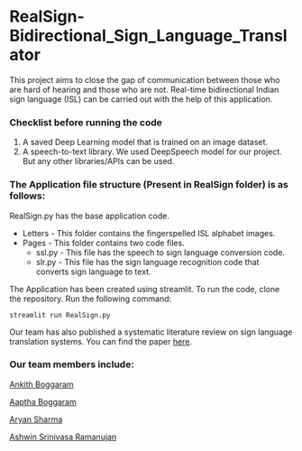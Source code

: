 # RealSign-Bidirectional_Sign_Language_Translator

This project aims to close the gap of communication between those who are hard of hearing and those who are not. Real-time bidirectional Indian sign language (ISL) can be carried out with the help of this application. 

### Checklist before running the code
1. A saved Deep Learning model that is trained on an image dataset.
2. A speech-to-text library. We used DeepSpeech model for our project. But any other libraries/APIs can be used. 

### The Application file structure (Present in RealSign folder) is as follows:
RealSign.py has the base application code. 
  - Letters - This folder contains the fingerspelled ISL alphabet images. 
  - Pages - This folder contains two code files.
    - ssl.py - This file has the speech to sign language conversion code.
    - slr.py - This file has the sign language recognition code that converts sign language to text.

The Application has been created using streamlit. To run the code, clone the repository. Run the following command:

`streamlit run RealSign.py`

Our team has also published a systematic literature review on sign language translation systems. You can find the paper [here](https://www.igi-global.com/gateway/article/311448).

### Our team members include:
[Ankith Boggaram](https://github.com/Ankithboggaram/) 

[Aaptha Boggaram](https://github.com/Aaptha0204)

[Aryan Sharma](https://github.com/aryan2090)

[Ashwin Srinivasa Ramanujan](https://github.com/ashwin-0911) 


